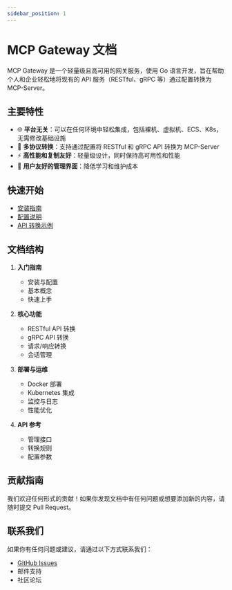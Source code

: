 ```yaml
---
sidebar_position: 1
---
```


# MCP Gateway 文档

MCP Gateway 是一个轻量级且高可用的网关服务，使用 Go 语言开发，旨在帮助个人和企业轻松地将现有的 API 服务（RESTful、gRPC 等）通过配置转换为 MCP-Server。

## 主要特性

- 🌐 **平台无关**：可以在任何环境中轻松集成，包括裸机、虚拟机、ECS、K8s，无需修改基础设施
- 🔁 **多协议转换**：支持通过配置将 RESTful 和 gRPC API 转换为 MCP-Server
- ⚡️ **高性能和复制友好**：轻量级设计，同时保持高可用性和性能
- 🧭 **用户友好的管理界面**：降低学习和维护成本

## 快速开始

- [安装指南](/docs/getting-started/installation)
- [配置说明](/docs/getting-started/configuration)
- [API 转换示例](/docs/getting-started/examples)

## 文档结构

1. **入门指南**
   - 安装与配置
   - 基本概念
   - 快速上手

2. **核心功能**
   - RESTful API 转换
   - gRPC API 转换
   - 请求/响应转换
   - 会话管理

3. **部署与运维**
   - Docker 部署
   - Kubernetes 集成
   - 监控与日志
   - 性能优化

4. **API 参考**
   - 管理接口
   - 转换规则
   - 配置参数

## 贡献指南

我们欢迎任何形式的贡献！如果你发现文档中有任何问题或想要添加新的内容，请随时提交 Pull Request。

## 联系我们

如果你有任何问题或建议，请通过以下方式联系我们：

- [GitHub Issues](https://github.com/mcp-ecosystem/mcp-gateway/issues)
- 邮件支持
- 社区论坛
